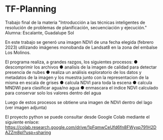 # TF-Planning
Trabajo final de la materia "Introducción a las técnicas inteligentes de resolución de problemas de planificación, secuenciación y ejecución."
Alumna: Escalante, Guadalupe Sol 

En este trabajo se generó una imagen NDVI de una fecha elegida (febrero 2023) utilizando imágenes monobanda de Landsat8 en la zona del embalse Los Molinos. 

El programa realiza, a grandes razgos, los siguientes procesos: 
● descomprimir los archivos
● analisis de la imagen de calidad para detectar presencia de nubes
● realiza un análisis exploratorio de los datos y metadatos de la imagen y los muestra junto con la representacion de la misma en escala de grises
● calcula NDVI para toda la escena
● calcula MNDWI para clasificar agua/no agua
● enmascara el indice NDVI calculado para conservar solo los valores dentro del agua

Luego de estos procesos se obtiene una imagen de NDVI dentro del lago (ver imagen adjunta)

El proyecto python se puede consultar desde Google Colab mediante el siguiente enlace: 
https://colab.research.google.com/drive/1pFqmwCeUfd6fn8FWyxp791H2DAZZm8pI?usp=sharing


